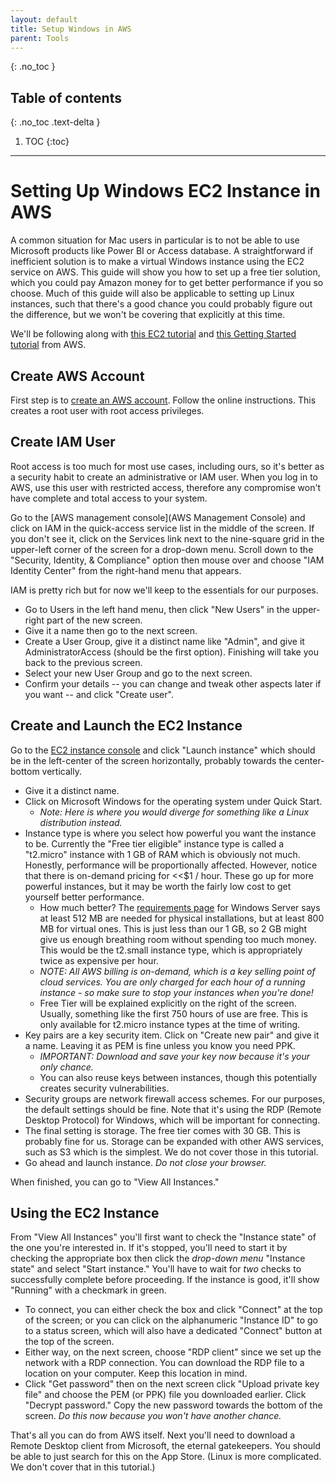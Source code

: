 ```yaml
---
layout: default
title: Setup Windows in AWS
parent: Tools
---
```


{: .no_toc }

## Table of contents
{: .no_toc .text-delta }

 1. TOC
{:toc}

---

# Setting Up Windows EC2 Instance in AWS

A common situation for Mac users in particular is to not be able to use Microsoft products like Power BI or Access database. A straightforward if inefficient solution is to make a virtual Windows instance using the EC2 service on AWS. This guide will show you how to set up a free tier solution, which you could pay Amazon money for to get better performance if you so choose. Much of this guide will also be applicable to setting up Linux instances, such that there's a good chance you could probably figure out the difference, but we won't be covering that explicitly at this time.

We'll be following along with [this EC2 tutorial](https://docs.aws.amazon.com/AWSEC2/latest/WindowsGuide/get-set-up-for-amazon-ec2.html) and [this Getting Started tutorial](https://docs.aws.amazon.com/AWSEC2/latest/WindowsGuide/EC2_GetStarted.html) from AWS.

## Create AWS Account

First step is to [create an AWS account](https://portal.aws.amazon.com/billing/signup). Follow the online instructions. This creates a root user with root access privileges.

## Create IAM User

Root access is too much for most use cases, including ours, so it's better as a security habit to create an administrative or IAM user. When you log in to AWS, use this user with restricted access, therefore any compromise won't have complete and total access to your system.

Go to the [AWS management console](AWS Management Console) and click on IAM in the quick-access service list in the middle of the screen. If you don't see it, click on the Services link next to the nine-square grid in the upper-left corner of the screen for a drop-down menu. Scroll down to the "Security, Identity, & Compliance" option then mouse over and choose "IAM Identity Center" from the right-hand menu that appears.

IAM is pretty rich but for now we'll keep to the essentials for our purposes. 
- Go to Users in the left hand menu, then click "New Users" in the upper-right part of the new screen. 
- Give it a name then go to the next screen. 
- Create a User Group, give it a distinct name like "Admin", and give it AdministratorAccess (should be the first option). Finishing will take you back to the previous screen. 
- Select your new User Group and go to the next screen. 
- Confirm your details -- you can change and tweak other aspects later if you want -- and click "Create user".

## Create and Launch the EC2 Instance

Go to the [EC2 instance console](https://console.aws.amazon.com/ec2/) and click "Launch instance"  which should be in the left-center of the screen horizontally, probably towards the center-bottom vertically.

- Give it a distinct name.
- Click on Microsoft Windows for the operating system under Quick Start.
  - *Note: Here is where you would diverge for something like a Linux distribution instead.*
- Instance type is where you select how powerful you want the instance to be. Currently the "Free tier eligible" instance type is called a "t2.micro" instance with 1 GB of RAM which is obviously not much. Honestly, performance will be proportionally affected. However, notice that there is on-demand pricing for <<$1 / hour. These go up for more powerful instances, but it may be worth the fairly low cost to get yourself better performance.
  - How much better? The [requirements page](https://learn.microsoft.com/en-us/windows-server/get-started/hardware-requirements) for Windows Server says at least 512 MB are needed for physical installations, but at least 800 MB for virtual ones. This is just less than our 1 GB, so 2 GB might give us enough breathing room without spending too much money. This would be the t2.small instance type, which is appropriately twice as expensive per hour.
  - *NOTE: All AWS billing is on-demand, which is a key selling point of cloud services. You are only charged for each hour of a running instance - so make sure to stop your instances when you're done!*
  - Free Tier will be explained explicitly on the right of the screen. Usually, something like the first 750 hours of use are free. This is only available for t2.micro instance types at the time of writing.
- Key pairs are a key security item. Click on "Create new pair" and give it a name. Leaving it as PEM is fine unless you know you need PPK.
  - *IMPORTANT: Download and save your key now because it's your only chance.*
  - You can also reuse keys between instances, though this potentially creates security vulnerabilities.
- Security groups are network firewall access schemes. For our purposes, the default settings should be fine. Note that it's using the RDP (Remote Desktop Protocol) for Windows, which will be important for connecting.
- The final setting is storage. The free tier comes with 30 GB. This is probably fine for us. Storage can be expanded with other AWS services, such as S3 which is the simplest. We do not cover those in this tutorial.
- Go ahead and launch instance. *Do not close your browser.*

When finished, you can go to "View All Instances."

## Using the EC2 Instance

From "View All Instances" you'll first want to check the "Instance state" of the one you're interested in. If it's stopped, you'll need to start it by checking the appropriate box then click the *drop-down menu* "Instance state" and select "Start instance." You'll have to wait for *two* checks to successfully complete before proceeding. If the instance is good, it'll show "Running" with a checkmark in green.

- To connect, you can either check the box and click "Connect" at the top of the screen; or you can click on the alphanumeric "Instance ID" to go to a status screen, which will also have a dedicated "Connect" button at the top of the screen.
- Either way, on the next screen, choose "RDP client" since we set up the network with a RDP connection. You can download the RDP file to a location on your computer. Keep this location in mind. 
- Click "Get password" then on the next screen click "Upload private key file" and choose the PEM (or PPK) file you downloaded earlier. Click "Decrypt password." Copy the new password towards the bottom of the screen. *Do this now because you won't have another chance.* 

That's all you can do from AWS itself. Next you'll need to download a Remote Desktop client from Microsoft, the eternal gatekeepers. You should be able to just search for this on the App Store. (Linux is more complicated. We don't cover that in this tutorial.)
